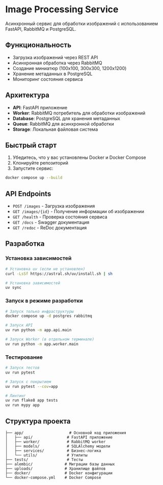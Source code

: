 # Image Processing Service

Асинхронный сервис для обработки изображений с использованием FastAPI, RabbitMQ и PostgreSQL.

## Функциональность

- Загрузка изображений через REST API
- Асинхронная обработка через RabbitMQ
- Создание миниатюр (100x100, 300x300, 1200x1200)
- Хранение метаданных в PostgreSQL
- Мониторинг состояния сервиса

## Архитектура

- **API**: FastAPI приложение
- **Worker**: RabbitMQ потребитель для обработки изображений
- **Database**: PostgreSQL для хранения метаданных
- **Queue**: RabbitMQ для асинхронной обработки
- **Storage**: Локальная файловая система

## Быстрый старт

1. Убедитесь, что у вас установлены Docker и Docker Compose
2. Клонируйте репозиторий
3. Запустите сервис:

```bash
docker compose up --build
```

## API Endpoints

- `POST /images` - Загрузка изображения
- `GET /images/{id}` - Получение информации об изображении
- `GET /health` - Проверка состояния сервиса
- `GET /docs` - Swagger документация
- `GET /redoc` - ReDoc документация

## Разработка

### Установка зависимостей

```bash
# Установка uv (если не установлен)
curl -LsSf https://astral.sh/uv/install.sh | sh

# Установка зависимостей
uv sync
```

### Запуск в режиме разработки

```bash
# Запуск только инфраструктуры
docker compose up -d postgres rabbitmq

# Запуск API
uv run python -m app.api.main

# Запуск Worker (в отдельном терминале)
uv run python -m app.worker.main
```

### Тестирование

```bash
# Запуск тестов
uv run pytest

# Запуск с покрытием
uv run pytest --cov=app

# Линтинг
uv run flake8 app tests
uv run mypy app
```

## Структура проекта

```
├── app/                    # Основной код приложения
│   ├── api/               # FastAPI приложение
│   ├── worker/            # RabbitMQ worker
│   ├── models/            # SQLAlchemy модели
│   ├── services/          # Бизнес-логика
│   └── utils/             # Утилиты
├── tests/                 # Тесты
├── alembic/              # Миграции базы данных
├── uploads/              # Хранилище файлов
├── docker/               # Docker конфигурации
└── docker-compose.yml    # Docker Compose
```
